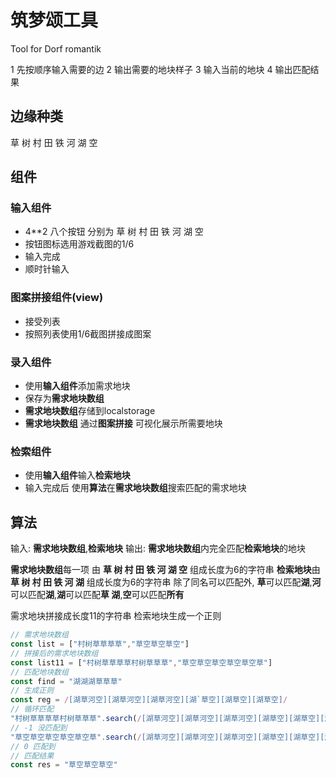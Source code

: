 # 筑梦颂工具
Tool for Dorf romantik

1 先按顺序输入需要的边
2 输出需要的地块样子
3 输入当前的地块
4 输出匹配结果

## 边缘种类
草  树  村  田  铁  河  湖  空

## 组件
### 输入组件
- 4**2 八个按钮 分别为
草  树  村  田  铁  河  湖  空
- 按钮图标选用游戏截图的1/6
- 输入完成
- 顺时针输入
### 图案拼接组件(view)
- 接受列表
- 按照列表使用1/6截图拼接成图案
### 录入组件
- 使用**输入组件**添加需求地块
- 保存为**需求地块数组**
- **需求地块数组**存储到localstorage
- **需求地块数组** 通过**图案拼接** 可视化展示所需要地块

### 检索组件
- 使用**输入组件**输入**检索地块**
- 输入完成后 使用**算法**在**需求地块数组**搜索匹配的需求地块

## 算法
输入: **需求地块数组**,**检索地块**
输出: **需求地块数组**内完全匹配**检索地块**的地块

**需求地块数组**每一项 由 **草  树  村  田  铁  河  湖  空** 组成长度为6的字符串
**检索地块**由 **草  树  村  田  铁  河  湖** 组成长度为6的字符串
除了同名可以匹配外, 
**草**可以匹配**湖**,**河**可以匹配**湖**,**湖**可以匹配**草 湖**,**空**可以匹配**所有**

需求地块拼接成长度11的字符串
检索地块生成一个正则 
```js
// 需求地块数组
const list = ["村树草草草草","草空草空草空"]
// 拼接后的需求地块数组
const list11 = ["村树草草草草村树草草草","草空草空草空草空草空草"]
// 匹配地块数组
const find = "湖湖湖草草草"
// 生成正则
const reg = /[湖草河空][湖草河空][湖草河空][湖`草空][湖草空][湖草空]/
// 循环匹配
"村树草草草草村树草草草".search(/[湖草河空][湖草河空][湖草河空][湖草空][湖草空][湖草空]/)
// -1 没匹配到
"草空草空草空草空草空草".search(/[湖草河空][湖草河空][湖草河空][湖草空][湖草空][湖草空]/)
// 0 匹配到
// 匹配结果
const res = "草空草空草空"
```